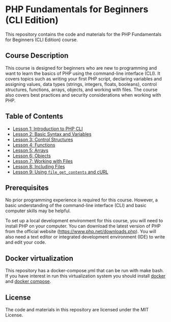 # PHP Fundamentals for Beginners (CLI Edition)

This repository contains the code and materials for the PHP Fundamentals for Beginners (CLI Edition) course.

## Course Description

This course is designed for beginners who are new to programming and want to learn the basics of PHP using the command-line interface (CLI). It covers topics such as writing your first PHP script, declaring variables and assigning values, data types (strings, integers, floats, booleans), control structures, functions, arrays, objects, and working with files. The course also covers best practices and security considerations when working with PHP.

## Table of Contents

- [Lesson 1: Introduction to PHP CLI](lesson1/)
- [Lesson 2: Basic Syntax and Variables](lesson2/)
- [Lesson 3: Control Structures](lesson3/)
- [Lesson 4: Functions](lesson4/)
- [Lesson 5: Arrays](lesson5/)
- [Lesson 6: Objects](lesson6/)
- [Lesson 7: Working with Files](lesson7/)
- [Lesson 8: Including Files](lesson8/)
- [Lesson 9: Using `file_get_contents` and cURL](lesson9/)

## Prerequisites

No prior programming experience is required for this course. However, a basic understanding of the command-line interface (CLI) and basic computer skills may be helpful.

To set up a local development environment for this course, you will need to install PHP on your computer. You can download the latest version of PHP from the official website (https://www.php.net/downloads.php). You will also need a text editor or integrated development environment (IDE) to write and edit your code.

## Docker virtualization

This repository has a docker-compose.yml that can be run with make bash. If you have interest in run this virtualization system you should install [docker](https://www.docker.com/) and [docker compose](https://docs.docker.com/compose/). 

## License

The code and materials in this repository are licensed under the MIT License.